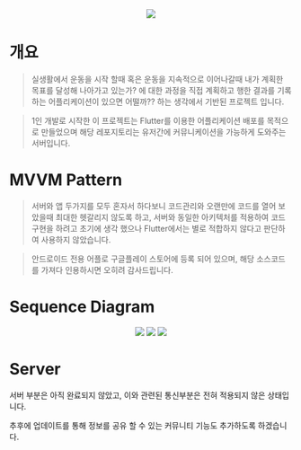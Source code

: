 <div align="center">
  <img src="https://img.shields.io/badge/flutter-02569B?style=for-the-badge&logo=flutter&logoColor=white">
</div>

# 개요  

>실생활에서 운동을 시작 할때 혹은 운동을 지속적으로 이어나갈때 내가 계획한 목표를 달성해 나아가고 있는가? 에 대한 과정을 직접 계획하고 행한 결과를 기록하는 어플리케이션이 있으면 어떨까?? 하는 생각에서 기반된 프로젝트 입니다.  
    
>1인 개발로 시작한 이 프로젝트는 Flutter를 이용한 어플리케이션 배포를 목적으로 만들었으며 해당 레포지토리는 유저간에 커뮤니케이션을 가능하게 도와주는 서버입니다.  

# MVVM Pattern  
  
>서버와 앱 두가지를 모두 혼자서 하다보니 코드관리와 오랜만에 코드를 열어 보았을때 최대한 헷갈리지 않도록 하고, 서버와 동일한 아키텍처를 적용하여 코드 구현을 하려고 초기에 생각 했으나 Flutter에서는 별로 적합하지 않다고 판단하여 사용하지 않았습니다.  

>안드로이드 전용 어플로 구글플레이 스토어에 등록 되어 있으며, 해당 소스코드를 가져다 인용하시면 오히려 감사드립니다.  

# Sequence Diagram  

<div align="center">
  <img src="https://github.com/rkdalsdl98/healthyou-server/assets/77562358/bae23c1a-1e96-40f4-82e6-5ffbf6f41140">
  <img src="https://github.com/rkdalsdl98/healthyou-server/assets/77562358/333640b0-62f6-4fbb-8efb-d2c69f19629d">
  <img src="https://github.com/rkdalsdl98/healthyou-server/assets/77562358/a4165bff-47d3-4849-ae53-9b28bbccc040">
</div>

#  Server  

서버 부분은 아직 완료되지 않았고, 이와 관련된 통신부분은 전혀 적용되지 않은 상태입니다.  

추후에 업데이트를 통해 정보를 공유 할 수 있는 커뮤니티 기능도 추가하도록 하겠습니다.  


